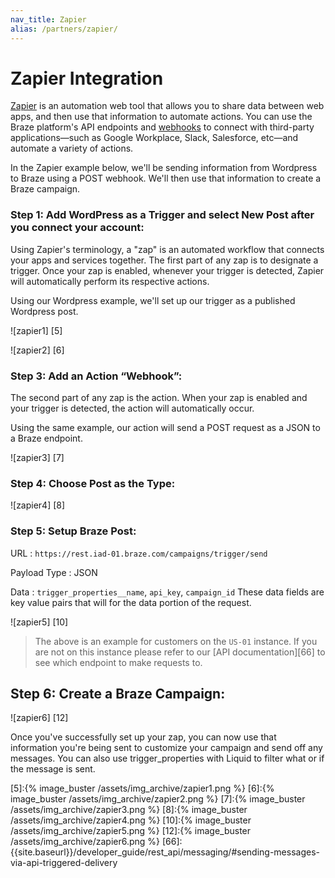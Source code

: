 ```yaml
---
nav_title: Zapier
alias: /partners/zapier/
---
```

# Zapier Integration

[Zapier][1] is an automation web tool that allows you to share data between web apps, and then use that information to automate actions. You can use the Braze platform's API endpoints and [webhooks][3] to connect with third-party applications—such as Google Workplace, Slack, Salesforce, etc—and automate a variety of actions.


In the Zapier example below, we'll be sending information from Wordpress to Braze using a POST webhook. We'll then use that information to create a Braze campaign. 


### Step 1: Add WordPress as a Trigger and select New Post after you connect your account:

Using Zapier's terminology, a "zap"  is an automated workflow that connects your apps and services together. The first part of any zap is to designate a trigger. Once your zap is enabled, whenever your trigger is detected, Zapier will automatically perform its respective actions.

Using our Wordpress example, we'll set up our trigger as a published Wordpress post.

![zapier1] [5]

![zapier2] [6]

### Step 3: Add an Action “Webhook”:

The second part of any zap is the action. When your zap is enabled and your trigger is detected, the action will automatically occur. 

Using the same example, our action will send a POST request as a JSON to a Braze endpoint. 

![zapier3] [7]

### Step 4: Choose Post as the Type:

![zapier4] [8]

### Step 5: Setup Braze Post:

URL : `https://rest.iad-01.braze.com/campaigns/trigger/send`

Payload Type : JSON

Data : `trigger_properties__name`, `api_key`, `campaign_id`
These data fields are key value pairs that will for the data portion of the request.

![zapier5] [10]

>  The above is an example for customers on the `US-01` instance. If you are not on this instance please refer to our [API documentation][66] to see which endpoint to make requests to.

## Step 6: Create a Braze Campaign:

![zapier6] [12]

Once you've successfully set up your zap, you can now use that information you're being sent to customize your campaign and send off any messages. You can also use trigger_properties with Liquid to filter what or if the message is sent.

[1]: https://zapier.com/
[3]: {{site.baseurl}}/user_guide/message_building_by_channel/webhooks/creating_a_webhook/#creating-a-webhook
[5]:{% image_buster /assets/img_archive/zapier1.png %}
[6]:{% image_buster /assets/img_archive/zapier2.png %}
[7]:{% image_buster /assets/img_archive/zapier3.png %}
[8]:{% image_buster /assets/img_archive/zapier4.png %}
[10]:{% image_buster /assets/img_archive/zapier5.png %}
[12]:{% image_buster /assets/img_archive/zapier6.png %}
[66]: {{site.baseurl}}/developer_guide/rest_api/messaging/#sending-messages-via-api-triggered-delivery
